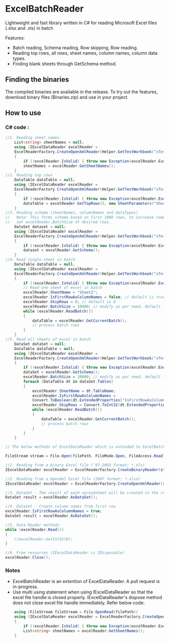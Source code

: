 ExcelBatchReader
================

Lightweight and fast library written in C# for reading Microsoft Excel files (.xlsx and .xls) in batch

Features:
* Batch reading, Schema reading, Row skipping, Row reading.
* Reading top rows, all rows, sheet names, column names, column data types.
* Finding blank sheets through GetSchema method.

## Finding the binaries
The compiled binaries are available in the release. To try out the features, download binary files (Binaries.zip)
and use in your project.

## How to use
### C# code :
```c#
//1. Reading sheet names
	List<string> sheetNames = null;
	using (IExcelDataReader excelReader =
	ExcelReaderFactory.CreateOpenXmlReader(Helper.GetTestWorkbook("xTestMultiSheet")))
	{
		if (!excelReader.IsValid) { throw new Exception(excelReader.ExceptionMessage); }
		sheetNames = excelReader.GetSheetNames();
	}
//2. Reading top rows
	DataTable dataTable = null;
    using (IExcelDataReader excelReader =
	ExcelReaderFactory.CreateOpenXmlReader(Helper.GetTestWorkbook("xTestMultiSheet")))
    {
        if (!excelReader.IsValid) { throw new Exception(excelReader.ExceptionMessage); }
        dataTable = excelReader.GetTopRows(5, new SheetParameters("Sheet2", false));
    }
//3. Reading schema (sheetNames, columnNames and dataTypes)
//	 Note: This forms schema based on first 1000 rows, to increase sample size for inferring schema
//   set excelReader.BatchSize of desired rows. 
	DataSet dataset = null;
	using (IExcelDataReader excelReader =
	ExcelReaderFactory.CreateOpenXmlReader(Helper.GetTestWorkbook("xTestMultiSheet")))
	{
		if (!excelReader.IsValid) { throw new Exception(excelReader.ExceptionMessage); }
		dataset = excelReader.GetSchema();
	}
//4. Read single sheet in batch
	DataTable dataTable = null;
	using (IExcelDataReader excelReader =
	ExcelReaderFactory.CreateOpenXmlReader(Helper.GetTestWorkbook("xTestMultiSheet")))
	{
		if (!excelReader.IsValid) { throw new Exception(excelReader.ExceptionMessage); }
		// Read one sheet of excel in batch
		excelReader.SheetName = "Sheet2";
		excelReader.IsFirstRowAsColumnNames = false; // default is true
		excelReader.SkipRows = 0; // default is 0
		excelReader.BatchSize = 10000; // modify as per need, default is 1000
		while (excelReader.ReadBatch())
		{
			dataTable = excelReader.GetCurrentBatch();
			// process batch rows
		}
	}
//5. Read all sheets of excel in batch
	DataSet dataSet = null;
	DataTable dataTable = null;
	using (IExcelDataReader excelReader =
	ExcelReaderFactory.CreateOpenXmlReader(Helper.GetTestWorkbook("xTestMultiSheet")))
	{
		if (!excelReader.IsValid) { throw new Exception(excelReader.ExceptionMessage); }
		dataSet = excelReader.GetSchema();
		excelReader.BatchSize = 10000; // modify as per need, default is 1000
		foreach (DataTable dt in dataSet.Tables)
		{
			excelReader.SheetName = dt.TableName;
			excelReader.IsFirstRowAsColumnNames =
			Convert.ToBoolean(dt.ExtendedProperties["IsFirstRowAsColumnNames"]);
			excelReader.SkipRows = Convert.ToInt32(dt.ExtendedProperties["SkipRows"]);
			while (excelReader.ReadBatch())
			{
				dataTable = excelReader.GetCurrentBatch();
				// process batch rows
			}
		}
	}

// The below methods of ExcelDataReader which is extended to ExcelBatchReader will work as expected.

FileStream stream = File.Open(filePath, FileMode.Open, FileAccess.Read);

//1. Reading from a binary Excel file ('97-2003 format; *.xls)
IExcelDataReader excelReader = ExcelReaderFactory.CreateBinaryReader(stream);

//2. Reading from a OpenXml Excel file (2007 format; *.xlsx)
IExcelDataReader excelReader = ExcelReaderFactory.CreateOpenXmlReader(stream);

//3. DataSet - The result of each spreadsheet will be created in the result.Tables
DataSet result = excelReader.AsDataSet();

//4. DataSet - Create column names from first row
excelReader.IsFirstRowAsColumnNames = true;
DataSet result = excelReader.AsDataSet();

//5. Data Reader methods
while (excelReader.Read())
{
	//excelReader.GetInt32(0);
}

//6. Free resources (IExcelDataReader is IDisposable)
excelReader.Close();

```

### Notes
* ExcelBatchReader is an extention of ExcelDataReader. A pull request is in-progress.
* Use multi using statement when using IExcelDataReader so that the excel file handle is closed properly.
  IExcelDataReader's dispose method does not close excel file handle immediately. Refer below code:
```c#
	using (FileStream fileStream = File.OpenRead(filePath))
	using (IExcelDataReader excelReader = ExcelReaderFactory.CreateOpenXmlReader(fileStream))
	{
		if (!excelReader.IsValid) { throw new Exception(excelReader.ExceptionMessage); }
		List<string> sheetNames = excelReader.GetSheetNames();
	}
```

